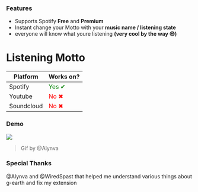 ### Features

- Supports Spotify **Free** and **Premium**
- Instant change your Motto with your **music name /  listening state**
- everyone will know what youre listening **(very cool by the way 😎)**

# Listening Motto


Platform  | Works on?
------------- | -------------
Spotify | <span style="color:green;">Yes ✔</span>
Youtube  | <span style="color:red;">No ✖</span>
Soundcloud | <span style="color:red;">No ✖</span>


### Demo

![](https://cdn.discordapp.com/attachments/891111404529156136/891994802651025428/spotify.gif)
> Gif by @Alynva

### Special Thanks
@Alynva and @WiredSpast that helped me understand various things about g-earth and fix my extension
